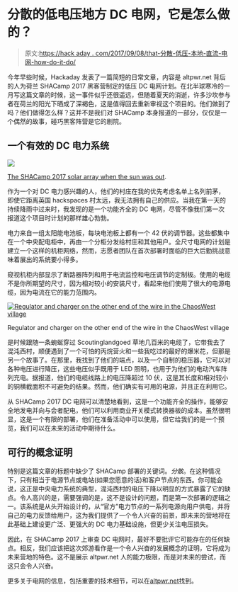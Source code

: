 # 分散的低电压地方 DC 电网，它是怎么做的？

> 原文:[https://hack aday . com/2017/09/08/that-分散-低压-本地-直流-电网-how-do-it-do/](https://hackaday.com/2017/09/08/that-decentralised-low-voltage-local-dc-power-grid-how-did-it-do/)

今年早些时候，Hackaday 发表了一篇简短的日常文章，内容是 altpwr.net 背后的人为荷兰 SHACamp 2017 黑客营制定的低压 DC 电网计划。在北半球寒冷的一月写这篇文章的时候，这一事件似乎还很遥远，但随着夏天的消逝，许多沙坎参与者在荷兰的阳光下晒成了深褐色，这是值得回去重新审视这个项目的。他们做到了吗？他们做得怎么样？这并不是我们对 SHACamp 本身报道的一部分，仅仅是一个偶然的故事，碰巧黑客阵营是它的剧院。

## 一个有效的 DC 电力系统

![](../Images/075f8cc259b35bc9a7bf497dea95bb65.png)

[The SHACamp 2017 solar array when the sun was out](https://twitter.com/Commander1024/status/893835395661803520).

作为一个对 DC 电力感兴趣的人，他们的村庄在我的优先考虑名单上名列前茅，即使它距离英国 hackspaces 村太远，我无法拥有自己的供应。当我在第一天的持续降雨中过来时，我发现的是一个功能齐全的 DC 电网，尽管不像我们第一次报道这个项目时计划的那样雄心勃勃。

电力来自一组太阳能电池板，每块电池板上都有一个 42 伏的调节器。这些都集中在一个中央配电柜中，再由一个分柜分发给村庄和其他用户。全尺寸电网的计划是建立一个这样的机柜网络，然而，志愿者团队在首次部署时面临的巨大后勤挑战意味着展出的系统要小得多。

窥视机柜内部显示了断路器阵列和用于电流监控和电压调节的定制板。使用的电缆不是你所期望的尺寸，因为相对较小的安装尺寸，看起来他们使用了很大的电源电缆，因为电流在它的能力范围内。

[![Regulator and charger on the other end of the wire in the ChaosWest village](../Images/61ec3c8c8a8f9a7d35e5332535246bfa.png)](https://hackaday.com/wp-content/uploads/2017/08/altpwr-chaoswest-charger.jpg)

Regulator and charger on the other end of the wire in the ChaosWest village

是时候跟随一条蜿蜒穿过 Scoutinglandgoed 草地几百米的电缆了，它带我去了混沌西村，顺便遇到了一个可怕的丙烷营火和一些我吃过的最好的爆米花，但那是另一个故事了。在那里，我找到了他们的端点，以及一个自制的稳压器，它可以对各种电压进行降压，这些电压似乎既用于 LED 照明，也用于为他们的电动汽车阵列充电。据报道，他们的电缆线路上的电压降超过 10 伏，这是其长度和相对较小的铜横截面积不可避免的结果。然而，他们确实有可用的电源，并且正在利用它。

从 SHACamp 2017 DC 电网可以清楚地看到，这是一个功能齐全的操作，能够安全地发电并向与会者配电，他们可以利用商业开关模式转换器板的成本。虽然很明显，这是一个有限的部署，他们在准备活动中可以使用，但它给我们的是一个预览，我们可以在未来的活动中期待什么。

## 可行的概念证明

特别是这篇文章的标题中缺少了 SHACamp 部署的关键词。*分散*。在这种情况下，只有相当于电源节点或电站(如果您愿意的话)和客户节点的东西。你可能会说，这正是中央电力系统的典型，混沌西村的电压下降以明显的方式暴露了它的缺点。令人高兴的是，需要强调的是，这不是设计的问题，而是第一次部署的逻辑之一。该系统是从头开始设计的，从“官方”电力节点的一系列电源向用户供电，并将自己的电力反馈给用户，这为我们提供了一个令人兴奋的前景，即未来的营地将在此基础上建设更广泛、更强大的 DC 电力基础设施，但更少关注电压损失。

因此，在 SHACamp 2017 上审查 DC 电网时，最好不要批评它可能存在的任何缺点。相反，我们应该把这次郊游看作是一个令人兴奋的发展概念的证明，它将成为未来营地的特色。这不是展示 altpwr.net 人的能力极限，而是对未来的尝试，而这只会令人兴奋。

更多关于电网的信息，包括重要的技术细节，可以在[altpwr.net](https://altpwr.net/)找到。